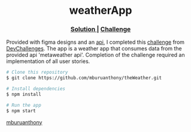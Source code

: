 <!-- Please update value in the {}  -->

<h1 align="center">weatherApp</h1>

<div align="center">
  <h3>
    <a href="https://mburu-antony-weather.netlify.app/">
      Solution
    </a>
    <span> | </span>
    <a href="https://devchallenges.io/challenges/mM1UIenRhK808W8qmLWv">
      Challenge
    </a>
  </h3>
</div>

Provided with figma designs and an [api](https://www.metaweather.com/api/), I completed this [challenge](https://devchallenges.io/challenges/mM1UIenRhK808W8qmLWv) from [DevChallenges](https://devchallenges.io/challenges). The app is a weather app that consumes data from the provided api 'metaweather api'. Completion of the challenge required an implementation of all user stories.

```bash
# Clone this repository
$ git clone https://github.com/mburuanthony/theWeather.git

# Install dependencies
$ npm install

# Run the app
$ npm start
```

[mburuanthony](https://github.com/mburuanthony)
